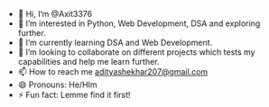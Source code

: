- 👋 Hi, I’m @Axit3376
- 👀 I’m interested in Python, Web Development, DSA and exploring further.
- 🌱 I’m currently learning DSA and Web Development.
- 💞️ I’m looking to collaborate on different projects which tests my capabilities and help me learn further.
- 📫 How to reach me adityashekhar207@gmail.com
- 😄 Pronouns: He/HIm
- ⚡ Fun fact: Lemme find it first!

<!---
Axit3376/Axit3376 is a ✨ special ✨ repository because its `README.md` (this file) appears on your GitHub profile.
You can click the Preview link to take a look at your changes.
--->
